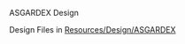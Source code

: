 ASGARDEX Design

Design Files in [Resources/Design/ASGARDEX](https://github.com/thorchain/Resources/tree/master/Design/ASGARDEX)



